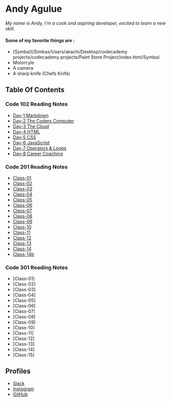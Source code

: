 # Andy Agulue
 *My name is Andy, I'm a cook and aspiring developer, excited to learn a new skill*. 
#### Some of my favorite things are :
- [Symba](/Simbax⁩/⁨Users⁩/⁨akachi⁩/⁨Desktop⁩/⁨codecademy projects⁩/codecademy projects⁩/⁨Paint Store Project⁩/⁨index.html⁩/Symba)
- Motorcyle
- A camera
- A sharp knife (Chefs Knife)

## Table Of Contents
### Code 102 Reading Notes 
- [Day-1 Markdown](code-102/markdown.md)
- [Day-2 The Coders Computer](code-102/coderscomputer.md)
- [Day-3 The Cloud](code-102/cloud.md)
- [Day-4 HTML](code-102/HTML.md)
- [Day-5 CSS](code-102/css.md)
- [Day-6 JavaScript](code-102/javascript.md)
- [Day-7 Operators & Loops](code-102/operatorsandLoops.md)
- [Day-8 Career Coaching](code-102/carrercoaching.md)

### Code 201 Reading Notes
- [Class-01](code201/class-01.md)
- [Class-02](code201/class-02.md)
- [Class-03](code201/class-03.md)
- [Class-04](code201/class-04.md)
- [Class-05](code201/class-05.md)
- [Class-06](code201/class-06.md)
- [Class-07](code201/class-07.md)
- [Class-08](code201/class-08.md)
- [Class-09](code201/class-09.md)
- [Class-10](code201/class-10.md)
- [Class-11](code201/class-11.md)
- [Class-12](code201/class-12.md)
- [Class-13](code201/class-13.md)
- [Class-14](code201/class-14a.md)
- [Class-14b](code201/class-14b.md)

### Code 301 Reading Notes
- [Class-01]
- [Class-02]
- [Class-03]
- [Class-04]
- [Class-05]
- [Class-06]
- [Class-07]
- [Class-08]
- [Class-09]
- [Class-10]
- [Class-11]
- [Class-12]
- [Class-13]
- [Class-14]
- [Class-15]


## Profiles
- [Slack](https://app.slack.com/client/T039KG69K/D01E93TG3FF/user_profile/U01F21S5P08)
- [Instagram](https://www.instagram.com/nubian_roamer/)
- [GitHub](https://github.com/AndyAgulue)
